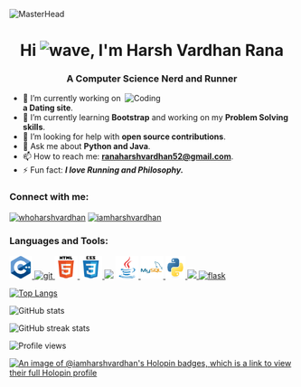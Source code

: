 ![MasterHead](https://media-exp1.licdn.com/dms/image/C4D16AQGkILZDfSqQxA/profile-displaybackgroundimage-shrink_350_1400/0/1662028424061?e=1675900800&v=beta&t=wENZmUFkan1B12GpjS7tQoXdhgeRayGvPTxceX-AR40)

<h1 align="center">Hi <img alt="wave" width="35" src="https://raw.githubusercontent.com/TheDudeThatCode/TheDudeThatCode/master/Assets/Hi.gif">, I'm Harsh Vardhan Rana</h1>
<h3 align="center">A Computer Science Nerd and Runner</h3>
<img align="right" alt="Coding" width="300" src="https://c.tenor.com/Z_Ah8rkdZ4YAAAAM/walking-code.gif">

- 🔭 I’m currently working on **a Dating site**. 
- 🌱 I’m currently learning **Bootstrap** and working on my **Problem Solving skills**. 
- 🤔 I’m looking for help with **open source contributions**.
- 💬 Ask me about  **Python and Java**. 
- 📫 How to reach me: **ranaharshvardhan52@gmail.com**. 
- ⚡ Fun fact: ***I love Running and Philosophy.*** 

<h3 align="left">Connect with me:</h3>
<p align="left">
<a href="https://twitter.com/whoharshvardhan" target="blank"><img align="center" src="https://cdn-icons-png.flaticon.com/512/2504/2504947.png" alt="whoharshvardhan" width="45" /></a>
<a href="https://linkedin.com/in/iamharshvardhan" target="blank"><img align="center" src="https://cdn-icons-png.flaticon.com/512/2504/2504923.png" alt="iamharshvardhan" width="45" /></a>
</p>

<h3 align="left">Languages and Tools:</h3>
<p align="left"> <a href="https://www.w3schools.com/cpp/" target="_blank" rel="noreferrer"> <img src="https://raw.githubusercontent.com/devicons/devicon/master/icons/cplusplus/cplusplus-original.svg" alt="cplusplus" width="40" height="40"/> </a> <a href="https://git-scm.com/" target="_blank" rel="noreferrer"> <img src="https://www.vectorlogo.zone/logos/git-scm/git-scm-icon.svg" alt="git" width="40" height="40"/> </a> <a href="https://www.w3.org/html/" target="_blank" rel="noreferrer"> <img src="https://raw.githubusercontent.com/devicons/devicon/master/icons/html5/html5-original-wordmark.svg" alt="html5" width="40" height="40"/> </a> <a href="https://developer.mozilla.org/en-US/docs/Web/JavaScript" target="_blank"> <a href="https://www.w3schools.com/css/" target="_blank" rel="noreferrer"> <img src="https://raw.githubusercontent.com/devicons/devicon/master/icons/css3/css3-original-wordmark.svg" alt="css3" width="40" height="40"/> </a> <img src="https://img.icons8.com/color/48/000000/javascript.png"/> </a> <a href="https://www.java.com" target="_blank" rel="noreferrer"> <img src="https://raw.githubusercontent.com/devicons/devicon/master/icons/java/java-original.svg" alt="java" width="40" height="40"/> </a> <a href="https://www.mysql.com/" target="_blank" rel="noreferrer"> <img src="https://raw.githubusercontent.com/devicons/devicon/master/icons/mysql/mysql-original-wordmark.svg" alt="mysql" width="40" height="40"/> </a> <a href="https://www.python.org" target="_blank" rel="noreferrer"> <img src="https://raw.githubusercontent.com/devicons/devicon/master/icons/python/python-original.svg" alt="python" width="35" height="40"/> </a> <a href="https://getbootstrap.com" target="_blank"> <img src="https://img.icons8.com/color/48/000000/bootstrap.png"/> </a> <a href="https://flask.palletsprojects.com/en/2.2.x/" target="_blank"> <img src="https://www.pngitem.com/pimgs/m/159-1595977_flask-python-logo-hd-png-download.png" alt="flask" width="40" height="40"/> </a> </p>

[![Top Langs](https://github-readme-stats.vercel.app/api/top-langs/?username=iamharshvardhan&layout=compact)](https://github.com/anuraghazra/github-readme-stats)

![GitHub stats](https://github-readme-stats.vercel.app/api?username=iamharshvardhan&show_icons=true&count_private=true&theme=radical)  

![GitHub streak stats](https://github-readme-streak-stats.herokuapp.com/?user=iamharshvardhan&theme=radical)  

![Profile views](https://gpvc.arturio.dev/iamharshvardhan)  

[![An image of @iamharshvardhan's Holopin badges, which is a link to view their full Holopin profile](https://holopin.me/iamharshvardhan)](https://holopin.io/@iamharshvardhan)
